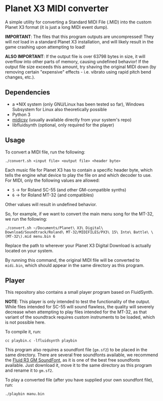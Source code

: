 # Planet X3 MIDI converter

A simple utility for converting a Standard MIDI File (.MID) into the custom Planet X3 format (it is just a long MIDI event dump).

**IMPORTANT**: The files that this program outputs are uncompressed! They will *not* load in a standard Planet X3 installation, and will likely result in the game crashing upon attempting to load!

**ALSO IMPORTANT**: If the output file is over 63798 bytes in size, it will overflow into other parts of memory, causing undefined behavior! If the output file size exceeds this amount, try shaving the original MIDI down (by removing certain "expensive" effects - i.e. vibrato using rapid pitch bend changes, etc.).

## Dependencies

- a *NIX system (only GNU/Linux has been tested so far), Windows Subsystem for Linux also theoretically possible
- Python 3
- [midicsv](https://www.fourmilab.ch/webtools/midicsv/) (usually available directly from your system's repo)
- libfluidsynth (optional, only required for the player)

## Usage

To convert a MIDI file, run the following:

```
./convert.sh <input file> <output file> <header byte>
```

Each music file for Planet X3 has to contain a specific header byte, which tells the engine what device to play the file on and which decoder to use. For MIDI, only the following values are allowed:

- `5` → for Roland SC-55 (and other GM-compatible synths)
- `6` → for Roland MT-32 (and compatibles)

Other values will result in undefined behavior.

So, for example, if we want to convert the main menu song for the MT-32, we run the following:

```
./convert.sh ~/Documents/Planet\ X3\ Digital\ Download/Soundtrack/Roland\ MT-32/MIDIFILES/PX3\ 15\ Into\ Battle\ \(MT-32\).mid menu.bin 6
```

Replace the path to wherever your Planet X3 Digital Download is actually located on your system.

By running this command, the original MIDI file will be converted to `midi.bin`, which should appear in the same directory as this program.

## Player

This repository also contains a small player program based on FluidSynth.

**NOTE**: This player is only intended to test the functionality of the output. While files intended for SC-55 will sound flawless, the quality will severely decrease when attempting to play files intended for the MT-32, as that variant of the soundtrack requires custom instruments to be loaded, which is not possible here.

To compile it, run:

```
cc playbin.c -lfluidsynth playbin
```

This program also requires a soundfont file (`gm.sf2`) to be placed in the same directory. There are several free soundfonts available, we recommend the [Fluid R3 GM SoundFont](https://github.com/urish/cinto/blob/master/media/FluidR3%20GM.sf2), as it is one of the best free soundfonts available. Just download it, move it to the same directory as this program and rename it to `gm.sf2`.

To play a converted file (after you have supplied your own soundfont file), run:

```
./playbin manu.bin
```
